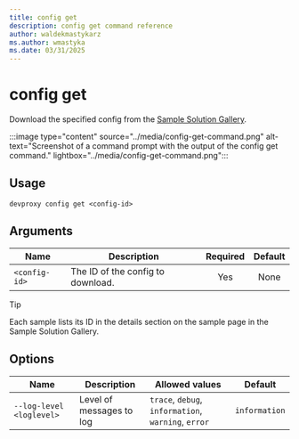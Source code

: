 ```yaml
---
title: config get
description: config get command reference
author: waldekmastykarz
ms.author: wmastyka
ms.date: 03/31/2025
---
```


# config get

Download the specified config from the [Sample Solution Gallery](https://aka.ms/devproxy/samples).

:::image type="content" source="../media/config-get-command.png" alt-text="Screenshot of a command prompt with the output of the config get command." lightbox="../media/config-get-command.png":::

## Usage

```console
devproxy config get <config-id>
```

## Arguments

| Name | Description | Required | Default |
| ---- | ----------- | :------: | :-----: |
| `<config-id>` | The ID of the config to download. | Yes | None |

> [!TIP]
> Each sample lists its ID in the details section on the sample page in the Sample Solution Gallery.

## Options

|Name|Description|Allowed values|Default|
|--|--|--|--|
|`--log-level <loglevel>`|Level of messages to log|`trace`, `debug`, `information`, `warning`, `error`| `information`|
